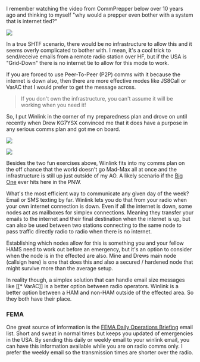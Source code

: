 I remember watching the video from CommPrepper below over 10 years ago and thinking to myself "why would a prepper even bother with a system that is internet tied?" 

![](https://youtu.be/X7vrZLVXEGA)

In a true SHTF scenario, there would be no infrastructure to allow this and it seems overly complicated to bother with.  I mean, it's a cool trick to send/receive emails from a remote radio station over HF, but if the USA is "Grid-Down" there is no internet tie to allow for this mode to work.

If you are forced to use Peer-To-Peer (P2P) comms with it because the internet is down also, then there are more effective modes like JS8Call or VarAC that I would prefer to get the message across.

>If you don't own the infrastructure, you can't assume it will be working when you need it!

So, I put Winlink in the corner of my preparedness plan and drove on until recently when Drew KG7YSX convinced me that it does have a purpose in any serious comms plan and got me on board.

![](https://youtu.be/SQ30WbKg_0w)

![](https://youtu.be/bv7LUy68efA)

Besides the two fun exercises above, Winlink fits into my comms plan on the off chance that the world doesn't go Mad-Max all at once and the infrastructure is still up just outside of my AO.  A likely scenario if the [Big One](https://youtu.be/76b_WGzCI54?feature=shared) ever hits here in the PNW.

What's the most efficient way to communicate any given day of the week?  Email or SMS texting by far.  Winlink lets you do that from your radio when your own internet connection is down.  Even if all the internet is down, some nodes act as mailboxes for simplex connections.  Meaning they transfer your emails to the internet and their final destination when the internet is up, but can also be used between two stations connecting to the same node to pass traffic directly radio to radio when there is no internet.

Establishing which nodes allow for this is something you and your fellow HAMS need to work out before an emergency, but it's an option to consider when the node is in the effected are also.  Mine and Drews main node (callsign here) is one that does this and also a secured / hardened node that might survive more than the average setup.

In reality though, a simplex solution that can handle email size messages like [[* VarAC]] is a better option between radio operators.  Winlink is a better option between a HAM and non-HAM outside of the effected area.  So they both have their place.

### FEMA
One great source of information is the [FEMA Daily Operations Briefing](https://public.govdelivery.com/accounts/USDHSFEMA/subscriber/new?topic_id=USDHSFEMA_153) email list.  Short and sweat in normal times but keeps you updated of emergencies in the USA.  By sending this daily or weekly email to your winlink email, you can have this information available while you are on radio comms only.  I prefer the weekly email so the transmission times are shorter over the radio.


